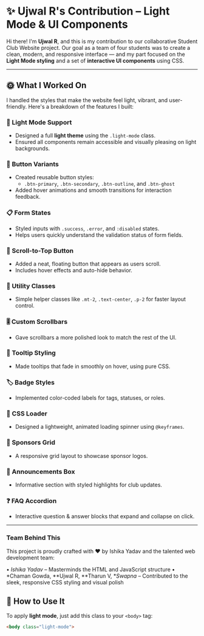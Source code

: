 # ✨ Ujwal R's Contribution – Light Mode & UI Components

Hi there! I'm **Ujwal R**, and this is my contribution to our collaborative Student Club Website project. Our goal as a team of four students was to create a clean, modern, and responsive interface — and my part focused on the **Light Mode styling** and a set of **interactive UI components** using CSS.

---

## 🌞 What I Worked On

I handled the styles that make the website feel light, vibrant, and user-friendly. Here's a breakdown of the features I built:

### 🎨 Light Mode Support
- Designed a full **light theme** using the `.light-mode` class.
- Ensured all components remain accessible and visually pleasing on light backgrounds.

### 🔘 Button Variants
- Created reusable button styles:
  - `.btn-primary`, `.btn-secondary`, `.btn-outline`, and `.btn-ghost`
- Added hover animations and smooth transitions for interaction feedback.

### 📋 Form States
- Styled inputs with `.success`, `.error`, and `:disabled` states.
- Helps users quickly understand the validation status of form fields.

### 🔼 Scroll-to-Top Button
- Added a neat, floating button that appears as users scroll.
- Includes hover effects and auto-hide behavior.

### 🧰 Utility Classes
- Simple helper classes like `.mt-2`, `.text-center`, `.p-2` for faster layout control.

### 🎚 Custom Scrollbars
- Gave scrollbars a more polished look to match the rest of the UI.

### 💬 Tooltip Styling
- Made tooltips that fade in smoothly on hover, using pure CSS.

### 🏷 Badge Styles
- Implemented color-coded labels for tags, statuses, or roles.

### 🔄 CSS Loader
- Designed a lightweight, animated loading spinner using `@keyframes`.

### 🧱 Sponsors Grid
- A responsive grid layout to showcase sponsor logos.

### 📢 Announcements Box
- Informative section with styled highlights for club updates.

### ❓ FAQ Accordion
- Interactive question & answer blocks that expand and collapse on click.

---
### Team Behind This

This project is proudly crafted with ❤ by Ishika Yadav and the talented web development team:

•⁠  ⁠*Ishika Yadav* – Masterminds the HTML and JavaScript structure
•⁠  ⁠*Chaman Gowda, **Ujwal R, **Tharun V, **Swapna* – Contributed to the sleek, responsive CSS styling and visual polish

## 🧩 How to Use It

To apply **light mode**, just add this class to your `<body>` tag:

```html
<body class="light-mode">
